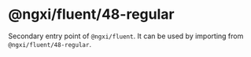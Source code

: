 # @ngxi/fluent/48-regular

Secondary entry point of `@ngxi/fluent`. It can be used by importing from `@ngxi/fluent/48-regular`.

